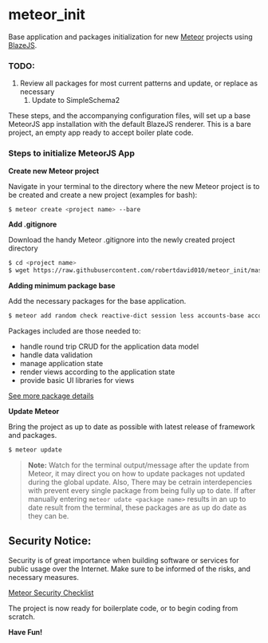 # meteor_init

Base application and packages initialization for new [Meteor](https://www.meteor.com/) projects using [BlazeJS](http://blazejs.org/).

### TODO:
1. Review all packages for most current patterns and update, or replace as necessary
	1. Update to SimpleSchema2

These steps, and the accompanying configuration files, will set up a base MeteorJS app installation with the default BlazeJS renderer. This is a bare project, an empty app ready to accept boiler plate code.

### Steps to initialize MeteorJS App

**Create new Meteor project**

Navigate in your terminal to the directory where the new Meteor project is to be created and create a new project (examples for bash):

```bash
$ meteor create <project name> --bare
```

**Add .gitignore**

Download the handy Meteor .gitignore into the newly created project directory

```bash
$ cd <project name>
$ wget https://raw.githubusercontent.com/robertdavid010/meteor_init/master/.gitignore
```

**Adding minimum package base**

Add the necessary packages for the base application.

```bash
$ meteor add random check reactive-dict session less accounts-base accounts-password alanning:roles aldeed:collection2 aldeed:simple-schema aldeed:autoform aldeed:autoform-bs-datepicker aldeed:template-extension kadira:flow-router kadira:blaze-layout arillo:flow-router-helpers gwendall:body-events huttonr:bootstrap3 msavin:mongol
```


Packages included are those needed to:

* handle round trip CRUD for the application data model
* handle data validation 
* manage application state
* render views according to the application state
* provide basic UI libraries for views


[See more package details](../master/packages.md)

**Update Meteor**

Bring the project as up to date as possible with latest release of framework and packages.

```bash
$ meteor update
```
> **Note:** Watch for the terminal output/message after the update from Meteor, it may direct you on how to update packages not updated during the global update.
	Also, There may be cetrain interdepencies with prevent every single package from being fully up to date. If after manually entering `meteor udate <package name>` results in an up to date result from the terminal, these packages are as up do date as they can be.

## Security Notice:

Security is of great importance when building software or services for public usage over the Internet. Make sure to be informed of the risks, and necessary measures.

[Meteor Security Checklist](https://meteorjs.club/MeteorSecurityChecklist.pdf?__s=qmhqtnitpz5xzsmztn8g)

The project is now ready for boilerplate code, or to begin coding from scratch.

**Have Fun!**
